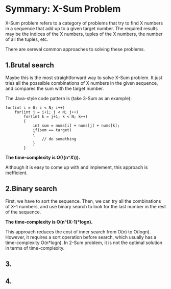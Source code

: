 # Symmary: X-Sum Problem
X-Sum problem refers to a category of problems that try to find X numbers in a sequence that add up to a given target number.
The required results may be the indices of the X numbers, tuples of the X numbers, the number of all the tuples, etc.

There are sereval common approaches to solving these problems.

## 1.Brutal search
Maybe this is the most straightforward way to solve X-Sum problem. 
It just tries all the posssible combinations of X numbers in the given sequence, and compares the sum with the target number.

The Java-style code pattern is (take 3-Sum as an example):

    for(int i = 0; i < N; i++)
        for(int j = i+1; j < N; j++)
            for(int k = j+1; k < N; k++)
            {
                int sum = nums[i] + nums[j] + nums[k];
                if(sum == target)
                {
                    // do something
                }
            }
            

<b>The time-complexity is O(\\(n^X\\)).</b>

Although it is easy to come up with and implement, this approach is inefficient.

## 2.Binary search
First, we have to sort the sequence. 
Then, we can try all the combinations of X-1 numbers, and use binary search to look for the last number in the rest of the sequence.

<b>The time-complexity is O(n^(X-1)*logn).</b>

This approach reduces the cost of inner search from O(n) to O(logn). However, it requires a sort operation before search, 
which usually has a time-complexity O(n*logn). In 2-Sum problem, it is not the optimal solution in terms of time-complexity.

## 3.

## 4.



<script type="text/javascript" src="http://cdn.mathjax.org/mathjax/latest/MathJax.js?config=default"></script>
